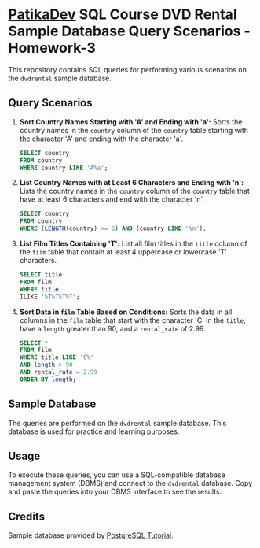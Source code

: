# [PatikaDev](https://academy.patika.dev/) SQL Course DVD Rental Sample Database Query Scenarios - Homework-3

This repository contains SQL queries for performing various scenarios on the `dvdrental` sample database.

## Query Scenarios

1. **Sort Country Names Starting with 'A' and Ending with 'a':** Sorts the country names in the `country` column of the `country` table starting with the character 'A' and ending with the character 'a'.

    ```sql
    SELECT country
    FROM country
    WHERE country LIKE 'A%a';
    ```

2. **List Country Names with at Least 6 Characters and Ending with 'n':** Lists the country names in the `country` column of the `country` table that have at least 6 characters and end with the character 'n'.

    ```sql
    SELECT country
    FROM country
    WHERE (LENGTH(country) >= 6) AND (country LIKE '%n');
    ```

3. **List Film Titles Containing 'T':** List all film titles in the `title` column of the `film` table that contain at least 4 uppercase or lowercase 'T' characters.

    ```sql
    SELECT title
    FROM film
    WHERE title
    ILIKE '%T%T%T%T';
    ```

4. **Sort Data in `film` Table Based on Conditions:** Sorts the data in all columns in the `film` table that start with the character 'C' in the `title`, have a `length` greater than 90, and a `rental_rate` of 2.99.

    ```sql
    SELECT *
    FROM film
    WHERE title LIKE 'C%'
    AND length > 90
    AND rental_rate = 2.99
    ORDER BY length;
    ```

## Sample Database

The queries are performed on the `dvdrental` sample database. This database is used for practice and learning purposes.

## Usage

To execute these queries, you can use a SQL-compatible database management system (DBMS) and connect to the `dvdrental` database. Copy and paste the queries into your DBMS interface to see the results.

## Credits

Sample database provided by [PostgreSQL Tutorial](https://www.postgresqltutorial.com/).
